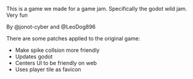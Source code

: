 This is a game we made for a game jam. Specifically the godot wild jam. Very fun

By @jonot-cyber and @LeoDog896

There are some patches applied to the original game:
- Make spike collsion more friendly
- Updates godot
- Centers UI to be friendly on web
- Uses player tile as favicon
